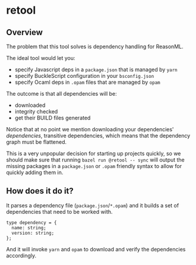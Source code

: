 # retool

## Overview

The problem that this tool solves is dependency handling for ReasonML.

The ideal tool would let you:

* specify Javascript deps in a `package.json` that is managed by `yarn`
* specify BuckleScript configuration in your `bsconfig.json`
* specify Ocaml deps in `.opam` files that are managed by `opam`

The outcome is that all dependencies will be:

* downloaded
* integrity checked 
* get their BUILD files generated

Notice that at no point we mention downloading your dependencies' _dependencies_,
transitive dependencies, which means that the dependency graph must be flattened.

This is a very unpopular decision for starting up projects quickly, so we should
make sure that running `bazel run @retool -- sync` will output the missing
packages in a `package.json` or `.opam` friendly syntax to allow for quickly
adding them in.

## How does it do it?

It parses a dependency file (`package.json`/`*.opam`) and it builds a set of
dependencies that need to be worked with.

```reason
type dependency = {
  name: string; 
  version: string;
};
```

And it will invoke `yarn` and `opam` to download and verify the dependencies
accordingly.
